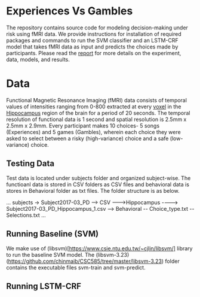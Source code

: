 
Experiences Vs Gambles
=====
The repository contains source code for modeling decision-making under risk using fMRI data.  We provide instructions for 
installation of required packages and commands to run the SVM classifier and an LSTM-CRF model that takes fMRI data as input
and predicts the choices made by participants. Please read the [report](https://github.com/chinmaib/CSC585/blob/master/report.pdf) 
for more details on the experiment, data, models, and results.

# Data
Functional Magnetic Resonance Imaging (fMRI) data consists of temporal values of intensities ranging from 0-800
extracted at every [voxel](https://en.wikipedia.org/wiki/Voxel) in the [Hippocampus](https://en.wikipedia.org/wiki/Hippocampus) region of the brain for a period of 20 seconds. The temporal resolution of
functional data is 1 second and spatial resolution is 2.5mm x 2.5mm x 2.9mm.
Every participant makes 10 choices- 5 songs (Experiences) and 5 games (Gambles), wherein each choice they 
were asked to select between a risky (high-variance) choice and a safe (low-variance) choice.

## Testing Data
Test data is located under subjects folder and organized subject-wise. The functioanl data is stored in CSV
folders as CSV files and behavioral data is stores in Behavioral folder as txt files. The folder structure is as below.

...
subjects
  -> Subject2017-03_PD
      --> CSV
          --->Hippocampus
              ----> Subject2017-03_PD_Hippocampus_1.csv
      --> Behavioral
          -- Choice_type.txt
          -- Selections.txt
...

## Running Baseline (SVM)
We make use of (libsvm)[https://www.csie.ntu.edu.tw/~cjlin/libsvm/] library to run the baseline SVM model. 
The (libsvm-3.23)(https://github.com/chinmaib/CSC585/tree/master/libsvm-3.23) folder contains the executable
files svm-train and svm-predict. 


## Running LSTM-CRF
